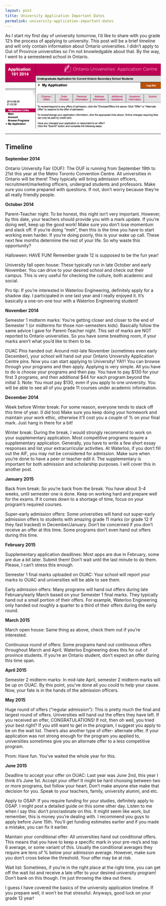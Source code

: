 ```yaml
---
layout: post
title: University Application Important Dates
permalink: university-application-important-dates
---
```


As I start my first day of university tomorrow, I’d like to share with you grade 12’s the process of applying to university. This post will be a brief timeline and will only contain information about Ontario universities. I didn’t apply to Out of Province universities so I’m not knowledgable about that. By the way, I went to a semestered school in Ontario.

![university application](/assets/ouac.png)

---

## Timeline

**September 2014**

Ontario University Fair (OUF): The OUF is running from September 19th to 21st this year at the Metro Toronto Convention Centre. All universities in Ontario will be there! They typically will bring admission officers, recruitment/marketing officers, undergrad students and professors. Make sure you come prepared with questions. If not, don’t worry because they’re all really friendly people.


**October 2014**

Parent-Teacher night: To be honest, this night isn’t very important. However, by this date, your teachers should provide you with a mark update. If you’re doing well, keep up the good work! Make sure you don’t lose momentum and slack off. If you’re doing “meh”, then this is the time you have to start working even harder. If you’re doing poorly, this is your wake up call. These next few months determine the rest of your life. So why waste this opportunity?

Halloween: HAVE FUN! Remember grade 12 is supposed to be the fun year!

University fall open house: These typically run in late October and early November. You can drive to your desired school and check out their campus. This is very useful for checking the culture, both academic and social.

Pro tip: If you’re interested in Waterloo Engineering, definitely apply for a shadow day. I participated in one last year and I really enjoyed it. It’s basically a one-on-one tour with a Waterloo Engineering student!

**November 2014**

Semester 1 midterm marks: You’re getting closer and closer to the end of Semester 1 (or midterms for those non-semesters kids). Basically follow the same advice I gave for Parent-Teacher night. This set of marks are NOT reported to Ontario universities. So you have some breathing room, if your marks aren’t what you’d like to them to be.

OUAC Pins handed out: Around mid-late November (sometimes even early December), your school will hand out your Ontario University Application Centre pins. Now you can start applying to University! YAY! You can browse through your programs and then apply. Applying is very simple. All you have to do is choose your programs and then pay. You have to pay $130 for your first 3 programs, and then additional $44 for each program beyond the initial 3. Note: You must pay $130, even if you apply to one university. You will be able to see all of you grade 11 courses under academic information.

**December 2014**

Week before Winter break: For some reason, everyone tends to slack off this time of year. (I did too) Make sure you keep doing your homework and maintain your work ethic, otherwise it’ll cost you a couple of % on your final mark. Just hang in there for a bit!

Winter break: During the break, I would strongly recommend to work on your supplementary application. Most competitive programs require a supplementary application. Generally, you have to write a few short essay responses and list your extracurricular activities. At Waterloo, if you don’t fill out the AIF, you may not be considered for admission. Make sure when you’re done to have a peer or teacher edit it. The supplementary is important for both admission and scholarship purposes. I will cover this in another post.

**January 2015**

Back from break: So you’re back from the break. You have about 3-4 weeks, until semester one is done. Keep on working hard and prepare well for the exams. If it comes down to a shortage of time, focus on your program’s required courses.

Super-early admission offers: Some universities will hand out super-early admission offers to students with amazing grade 11 marks (or grade 12 if they fast tracked) in December/January. Don’t be concerned if you don’t receive an offer at this time. Some programs don’t even hand out offers during this time.

**February 2015**

Supplementary application deadlines: Most apps are due in February, some are due a bit later. Submit them! Don’t wait until the last minute to do them. Please, I can’t stress this enough.

Semester 1 final marks uploaded on OUAC: Your school will report your marks to OUAC and universities will be able to see them.

Early admission offers: Many programs will hand out offers during late February/early March based on your Semester 1 final marks. They typically hand out a small portion of their offers. For example, Waterloo Engineering only handed out roughly a quarter to a third of their offers during the early round.

**March 2015**

March open house: Same thing as above, check them out if you’re interested.

Continuous round of offers: Some programs hand out continuous offers throughout March and April. Waterloo Engineering does this for out of province students. If you’re an Ontario student, don’t expect an offer during this time span.

**April 2015**

Semester 2 midterm marks: In mid-late April, semester 2 midterm marks will be up on OUAC. By this point, you’ve done all you could to help your cause. Now, your fate is in the hands of the admission officers.

**May 2015**

Huge round of offers (“regular admission”): This is pretty much the final and largest round of offers. Universities will hand out the offers they have left. If you received an offer, CONGRATULATIONS! If not, then oh well, you tried your best right? If you still want to get in the program, I suggest you apply to be on the wait list. There’s also another type of offer- alternate offer. If your application was not strong enough for the program you applied to, universities sometimes give you an alternate offer to a less competitive program.

Prom: Have fun. You’ve waited the whole year for this.

**June 2015**

Deadline to accept your offer on OUAC: Last year was June 2nd, this year I think it’s June 1st. Accept your offer! It might be hard choosing between two or more programs, but follow your heart. Don’t make anyone else make that decision for you. Speak to your teachers, family, university alumni, and etc.

Apply to OSAP: If you require funding for your studies, definitely apply to OSAP. I might post a detailed guide on this some other day. Listen to me when I say this: don’t procrastinate on this. It might seem like work, but remember, this is money you’re dealing with. I recommend you guys to apply before June 15th. You’ll get funding estimates earlier and if you made a mistake, you can fix it earlier.

Maintain your conditional offer: All universities hand out conditional offers. This means that you have to keep a specific mark in your pre-req’s and top 6 average, or some variant of this. Usually the conditional averages they require are tens of % below your admission average. However, make sure you don’t cross below the threshold. Your offer may be at risk.

Wait list: Sometimes, if you’re in the right place at the right time, you can get off the wait list and receive a late offer to your desired university program! Don’t bank on this though. I’m just throwing the idea out there.

I guess I have covered the basics of the university application timeline. If you prepare well, it won’t be that stressful. Anyways, good luck on your grade 12 year!
